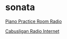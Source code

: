 # sonata

[Piano Practice Room Radio](https://centova32.instainternet.com/proxy/markthom?mp=/stream)

[Cabusligan Radio Internet](https://stream-151.zeno.fm/nvy20s4cus5tv?zs=hzkrzokaswio6dlstup5iq)

